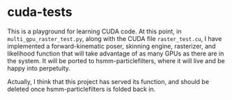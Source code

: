 cuda-tests
==========

This is a playground for learning CUDA code. At this point, in `multi_gpu_raster_test.py`, along with the CUDA file `raster_test.cu`, I have implemented a forward-kinematic poser, skinning engine, rasterizer, and likelihood function that will take advantage of as many GPUs as there are in the system. It will be ported to hsmm-particlefilters, where it will live and be happy into perpetuity. 

Actually, I think that this project has served its function, and should be deleted once hsmm-particlefilters is folded back in. 

